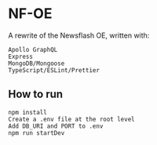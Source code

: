 # NF-OE

A rewrite of the Newsflash OE, written with:
```
Apollo GraphQL
Express
MongoDB/Mongoose
TypeScript/ESLint/Prettier
```

## How to run
```
npm install
Create a .env file at the root level
Add DB_URI and PORT to .env
npm run startDev
```
